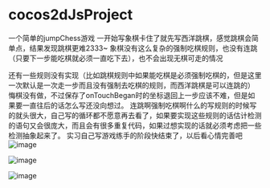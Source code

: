 # cocos2dJsProject
一个简单的jumpChess游戏
一开始写象棋卡住了就先写西洋跳棋，感觉跳棋会简单点，结果发现跳棋更难2333~ 象棋没有这么复杂的强制吃棋规则，也没有连跳（只要下一步能吃棋就必须一直吃下去），也不会出现无棋可走的情况

还有一些规则没有实现（比如跳棋规则中如果能吃棋是必须强制吃棋的，但是这里一次默认是一次走一步而且没有强制去吃棋的规则，而西洋跳棋是可以连跳的）
悔棋没有做，不过保存了onTouchBegan时的坐标退回上一步应该不难，但是如果要一直往后的话怎么写还没向想过。
连跳啊强制吃棋啊什么的写规则的时候写的就头很大，自己写的循环都不愿意再去看了，如果要实现这些规则的话估计检测的语句又会很庞大，而且会有很多重复代码，如果过想实现的话就必须考虑把一些检测抽象起来了。
实习自己写游戏练手的阶段快结束了，以后看心情完善吧
 ![image](https://github.com/chat1llon/cocos2dJsProject/blob/master/screenshoot/pic1.jpg)
 
 ![image](https://github.com/chat1llon/cocos2dJsProject/blob/master/screenshoot/pic2.jpg)
 
 ![image](https://github.com/chat1llon/cocos2dJsProject/blob/master/screenshoot/pic3.jpg)
